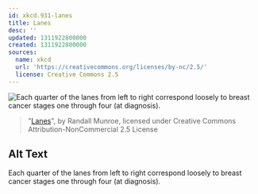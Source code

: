 ```yaml
---
id: xkcd.931-lanes
title: Lanes
desc: ''
updated: 1311922800000
created: 1311922800000
sources:
  name: xkcd
  url: 'https://creativecommons.org/licenses/by-nc/2.5/'
  license: Creative Commons 2.5
---
```

![Each quarter of the lanes from left to right correspond loosely to breast cancer stages one through four (at diagnosis).](https://imgs.xkcd.com/comics/lanes.png)
> "[Lanes](https://xkcd.com/931/)", by Randall Munroe, licensed under Creative Commons Attribution-NonCommercial 2.5 License

## Alt Text
Each quarter of the lanes from left to right correspond loosely to breast cancer stages one through four (at diagnosis).
